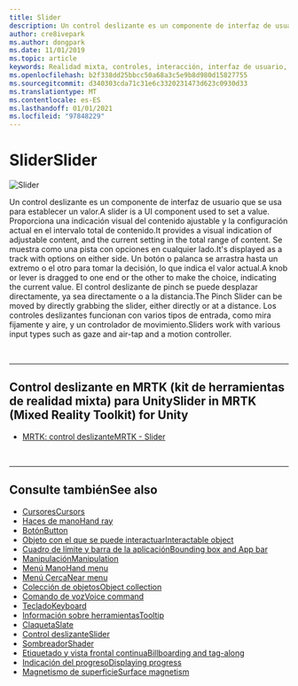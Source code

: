 ```yaml
---
title: Slider
description: Un control deslizante es un componente de interfaz de usuario que le permite establecer un valor moviendo un botón o una palanca en una pista.
author: cre8ivepark
ms.author: dongpark
ms.date: 11/01/2019
ms.topic: article
keywords: Realidad mixta, controles, interacción, interfaz de usuario, UX, auriculares de realidad mixta, auriculares de realidad mixta de Windows, auriculares de realidad virtual, HoloLens, control deslizante, MRTK, kit de herramientas de realidad mixta
ms.openlocfilehash: b2f338dd25bbcc50a68a3c5e9b8d980d15827755
ms.sourcegitcommit: d340303cda71c31e6c3320231473d623c0930d33
ms.translationtype: MT
ms.contentlocale: es-ES
ms.lasthandoff: 01/01/2021
ms.locfileid: "97848229"
---
```

# <a name="slider"></a><span data-ttu-id="74e0f-104">Slider</span><span class="sxs-lookup"><span data-stu-id="74e0f-104">Slider</span></span>

![Slider](images/UX_Hero_Slider.jpg)

<span data-ttu-id="74e0f-106">Un control deslizante es un componente de interfaz de usuario que se usa para establecer un valor.</span><span class="sxs-lookup"><span data-stu-id="74e0f-106">A slider is a UI component used to set a value.</span></span> <span data-ttu-id="74e0f-107">Proporciona una indicación visual del contenido ajustable y la configuración actual en el intervalo total de contenido.</span><span class="sxs-lookup"><span data-stu-id="74e0f-107">It provides a visual indication of adjustable content, and the current setting in the total range of content.</span></span> <span data-ttu-id="74e0f-108">Se muestra como una pista con opciones en cualquier lado.</span><span class="sxs-lookup"><span data-stu-id="74e0f-108">It's displayed as a track with options on either side.</span></span> <span data-ttu-id="74e0f-109">Un botón o palanca se arrastra hasta un extremo o el otro para tomar la decisión, lo que indica el valor actual.</span><span class="sxs-lookup"><span data-stu-id="74e0f-109">A knob or lever is dragged to one end or the other to make the choice, indicating the current value.</span></span> <span data-ttu-id="74e0f-110">El control deslizante de pinch se puede desplazar directamente, ya sea directamente o a la distancia.</span><span class="sxs-lookup"><span data-stu-id="74e0f-110">The Pinch Slider can be moved by directly grabbing the slider, either directly or at a distance.</span></span> <span data-ttu-id="74e0f-111">Los controles deslizantes funcionan con varios tipos de entrada, como mira fijamente y aire, y un controlador de movimiento.</span><span class="sxs-lookup"><span data-stu-id="74e0f-111">Sliders work with various input types such as gaze and air-tap and a motion controller.</span></span>

<br>

---

## <a name="slider-in-mrtk-mixed-reality-toolkit-for-unity"></a><span data-ttu-id="74e0f-112">Control deslizante en MRTK (kit de herramientas de realidad mixta) para Unity</span><span class="sxs-lookup"><span data-stu-id="74e0f-112">Slider in MRTK (Mixed Reality Toolkit) for Unity</span></span>

* [<span data-ttu-id="74e0f-113">MRTK: control deslizante</span><span class="sxs-lookup"><span data-stu-id="74e0f-113">MRTK - Slider</span></span>](https://microsoft.github.io/MixedRealityToolkit-Unity/Documentation/README_Sliders.html)

<br>

---

## <a name="see-also"></a><span data-ttu-id="74e0f-114">Consulte también</span><span class="sxs-lookup"><span data-stu-id="74e0f-114">See also</span></span>

* [<span data-ttu-id="74e0f-115">Cursores</span><span class="sxs-lookup"><span data-stu-id="74e0f-115">Cursors</span></span>](cursors.md)
* [<span data-ttu-id="74e0f-116">Haces de mano</span><span class="sxs-lookup"><span data-stu-id="74e0f-116">Hand ray</span></span>](point-and-commit.md)
* [<span data-ttu-id="74e0f-117">Botón</span><span class="sxs-lookup"><span data-stu-id="74e0f-117">Button</span></span>](button.md)
* [<span data-ttu-id="74e0f-118">Objeto con el que se puede interactuar</span><span class="sxs-lookup"><span data-stu-id="74e0f-118">Interactable object</span></span>](interactable-object.md)
* [<span data-ttu-id="74e0f-119">Cuadro de límite y barra de la aplicación</span><span class="sxs-lookup"><span data-stu-id="74e0f-119">Bounding box and App bar</span></span>](app-bar-and-bounding-box.md)
* [<span data-ttu-id="74e0f-120">Manipulación</span><span class="sxs-lookup"><span data-stu-id="74e0f-120">Manipulation</span></span>](direct-manipulation.md)
* [<span data-ttu-id="74e0f-121">Menú Mano</span><span class="sxs-lookup"><span data-stu-id="74e0f-121">Hand menu</span></span>](hand-menu.md)
* [<span data-ttu-id="74e0f-122">Menú Cerca</span><span class="sxs-lookup"><span data-stu-id="74e0f-122">Near menu</span></span>](near-menu.md)
* [<span data-ttu-id="74e0f-123">Colección de objetos</span><span class="sxs-lookup"><span data-stu-id="74e0f-123">Object collection</span></span>](object-collection.md)
* [<span data-ttu-id="74e0f-124">Comando de voz</span><span class="sxs-lookup"><span data-stu-id="74e0f-124">Voice command</span></span>](voice-input.md)
* [<span data-ttu-id="74e0f-125">Teclado</span><span class="sxs-lookup"><span data-stu-id="74e0f-125">Keyboard</span></span>](keyboard.md)
* [<span data-ttu-id="74e0f-126">Información sobre herramientas</span><span class="sxs-lookup"><span data-stu-id="74e0f-126">Tooltip</span></span>](tooltip.md)
* [<span data-ttu-id="74e0f-127">Claqueta</span><span class="sxs-lookup"><span data-stu-id="74e0f-127">Slate</span></span>](slate.md)
* [<span data-ttu-id="74e0f-128">Control deslizante</span><span class="sxs-lookup"><span data-stu-id="74e0f-128">Slider</span></span>](slider.md)
* [<span data-ttu-id="74e0f-129">Sombreador</span><span class="sxs-lookup"><span data-stu-id="74e0f-129">Shader</span></span>](shader.md)
* [<span data-ttu-id="74e0f-130">Etiquetado y vista frontal continua</span><span class="sxs-lookup"><span data-stu-id="74e0f-130">Billboarding and tag-along</span></span>](billboarding-and-tag-along.md)
* [<span data-ttu-id="74e0f-131">Indicación del progreso</span><span class="sxs-lookup"><span data-stu-id="74e0f-131">Displaying progress</span></span>](progress.md)
* [<span data-ttu-id="74e0f-132">Magnetismo de superficie</span><span class="sxs-lookup"><span data-stu-id="74e0f-132">Surface magnetism</span></span>](surface-magnetism.md)
